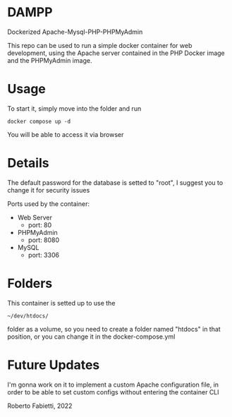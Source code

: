 # DAMPP
Dockerized Apache-Mysql-PHP-PHPMyAdmin

This repo can be used to run a simple docker container for web development, using the Apache server contained in the PHP Docker image and the PHPMyAdmin image.

# Usage
To start it, simply move into the folder and run
```
docker compose up -d
```

You will be able to access it via browser

# Details

The default password for the database is setted to "root", I suggest you to change it for security issues

Ports used by the container:

* Web Server
    * port: 80
* PHPMyAdmin 
    * port: 8080
* MySQL
    * port: 3306

# Folders
This container is setted up to use the 
```
~/dev/htdocs/
```
folder as a volume, so you need to create a folder named "htdocs" in that position, or you can change it in the docker-compose.yml

# Future Updates
I'm gonna work on it to implement a custom Apache configuration file, in order to be able to set custom configs without entering the container CLI

Roberto Fabietti, 2022